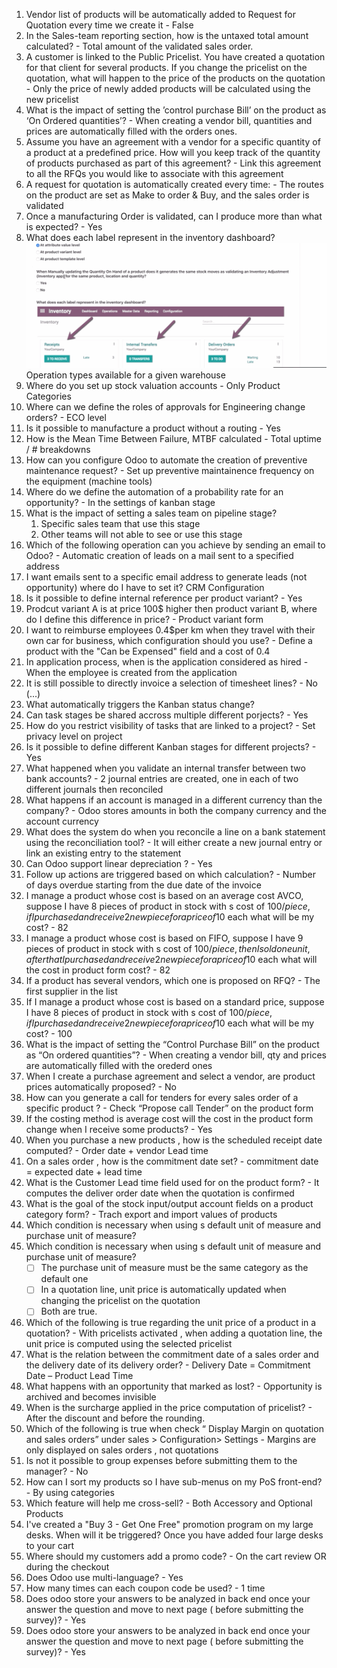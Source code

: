 1. Vendor list of products will be automatically added to Request for Quotation every time we create it - False
2. In the Sales-team reporting section, how is the untaxed total amount calculated? - Total amount of the validated sales order.
3. A customer is linked to the Public Pricelist. You have created a quotation for that client for several products. If you change the pricelist on the quotation, what will happen to the price of the products on the quotation - Only the price of newly added products will be calculated using the new pricelist
4. What is the impact of setting the ’control purchase Bill’ on the product as ‘On Ordered quantities’? - When creating a vendor bill, quantities and prices are automatically filled with the orders ones.
5. Assume you have an agreement with a vendor for a specific quantity of a product at a predefined price. How will you keep track of the quantity of products purchased as part of this agreement? - Link this agreement to all the RFQs you would like to associate with this agreement
6. A request for quotation is automatically created every time: - The routes on the product are set as Make to order & Buy, and the sales order is validated
7. Once a manufacturing Order is validated, can I produce more than what is expected? - Yes
8.  What does each label represent in the inventory dashboard?
![](inventory.png.png)
Operation types available for a given warehouse
9.  Where do you set up stock valuation accounts - Only Product Categories
10. Where can we define the roles of approvals for Engineering change orders? - ECO level
11. Is it possible to manufacture a product without a routing - Yes
12. How is the Mean Time Between Failure, MTBF calculated - Total uptime / # breakdowns
13. How can you configure Odoo to automate the creation of preventive maintenance request? - Set up preventive maintainence frequency on the equipment (machine tools)
14. Where do we define the automation of a probability rate for an opportunity? - In the settings of kanban stage
15. What is the impact of setting a sales team on pipeline stage?
    1.  Specific sales team that use this stage
    2.  Other teams will not able to see or use this stage
16. Which of the following operation can you achieve by sending an email to Odoo? - Automatic creation of leads on a mail sent to a specified address
17. I want emails sent to a specific email address to generate leads (not opportunity) where do I have to set it? CRM Configuration
18. Is it possible to define internal reference per product variant? - Yes
19. Prodcut variant A is at price 100$ higher then product variant B, where do I define this difference in price? - Product variant form
20. I want to reimburse employees 0.4$per km when they travel with their own car for business, which configuration should you use? - Define a product with the "Can be Expensed" field and a cost of 0.4
21. In application process, when is the application considered as hired - When the employee is created from the application
22. It is still possible to directly invoice a selection of timesheet lines? - No (...)
23. What automatically triggers the Kanban status change?
24. Can task stages be shared accross multiple different porjects? - Yes
25. How do you restrict visibility of tasks that are linked to a project? - Set privacy level on project
26. Is it possible to define different Kanban stages for different projects? - Yes
27. What happened when you validate an internal transfer between two bank accounts? - 2 journal entries are created, one in each of two different journals then reconciled
28. What happens if an account is managed in a different currency than the company? - Odoo stores amounts in both the company currency and the account currency
29. What does the system do when you reconcile a line on a bank statement using the reconciliation tool? - It will either create a new journal entry or link an existing entry to the statement
30. Can Odoo support linear depreciation ? - Yes
31. Follow up actions are triggered based on which calculation? - Number of days overdue starting from the due date of the invoice
32. I manage a product whose cost is based on an average cost AVCO, suppose I have 8 pieces of product in stock with s cost of 100$/piece, if I purchased and receive 2 new piece for a price of 10$ each what will be my cost? - 82
33. I manage a product whose cost is based on FIFO, suppose I have 9 pieces of product in stock with s cost of 100$/piece, then I sold one unit, after that I purchased and receive 2 new piece for a price of 10$ each what will the cost in product form cost? - 82
34. If a product has several vendors, which one is proposed on RFQ? - The first supplier in the list
35. If I manage a product whose cost is based on a standard price, suppose I have 8 pieces of product in stock with s cost of 100$/piece, if I purchased and receive 2 new piece for a price of 10$ each what will be my cost? - 100
36. What is the impact of setting the “Control Purchase Bill” on the product as “On ordered quantities”? - When creating a vendor bill, qty and prices are automatically filled with the orederd ones
37. When I create a purchase agreement and select a vendor, are product prices automatically proposed? - No
38. How can you generate a call for tenders for every sales order of a specific product ? - Check “Propose call Tender” on the product form
39. If the costing method is average cost will the cost in the product form change when I receive some products? - Yes
40. When you purchase a new products , how is the scheduled receipt date computed? - Order date + vendor Lead time
41. On a sales order , how is the commitment date set? - commitment date = expected date + lead time
42. What is the Customer Lead time field used for on the product form? - It computes the deliver order date when the quotation is confirmed
43. What is the goal of the stock input/output account fields on a product category form? - Trach export and import values of products
44. Which condition is necessary when using s default unit of measure and purchase unit of measure?
45. Which condition is necessary when using s default unit of measure and purchase unit of measure?
    - [ ] The purchase unit of measure must be the same category as the default one
    - [ ] In a quotation line, unit price is automatically updated when changing the pricelist on the quotation
    - [ ] Both are true.
46. Which of the following is true regarding the unit price of a product in a quotation? - With pricelists activated , when adding a quotation line, the unit price is computed using the selected pricelist
47. What is the relation between the commitment date of a sales order and the delivery date of its delivery order? - Delivery Date = Commitment Date – Product Lead Time
48. What happens with an opportunity that marked as lost? - Opportunity is archived and becomes invisible
49. When is the surcharge applied in the price computation of pricelist? - After the discount and before the rounding.
50. Which of the following is true when check “ Display Margin on quotation and sales orders” under sales > Configuration> Settings - Margins are only displayed on sales orders , not quotations
51. Is not it possible to group expenses before submitting them to the manager? - No
52. How can I sort my products so I have sub-menus on my PoS front-end? - By using categories
53. Which feature will help me cross-sell? - Both Accessory and Optional Products
54. I've created a "Buy 3 - Get One Free" promotion program on my large desks. When will it be triggered? Once you have added four large desks to your cart
55. Where should my customers add a promo code? - On the cart review OR during the checkout
56. Does Odoo use multi-language? - Yes
57. How many times can each coupon code be used? - 1 time
58. Does odoo store your answers to be analyzed in back end once your answer the question and move to next page ( before submitting the survey)? - Yes
59. Does odoo store your answers to be analyzed in back end once your answer the question and move to next page ( before submitting the survey)? - Yes
